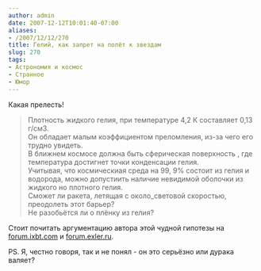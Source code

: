 ```yaml
---
author: admin
date: 2007-12-12T10:01:40-07:00
aliases:
- /2007/12/12/270
title: Гелий, как запрет на полёт к звездам
slug: 270
tags:
- Астрономия и космос
- Странное
- Юмор
---
```


Какая прелесть!

> Плотность жидкого гелия, при температуре 4,2 К составляет 0,13 г/см3.        
> Он обладает малым коэффициентом преломления, из-за чего его трудно увидеть.         
> В ближнем космосе должна быть сферическая поверхность , где температура достигнет точки конденсации гелия.         
> Учитывая, что космическиая среда на 99, 9% состоит из гелия и водорода, можно допустиить наличие невидимой оболочки из жидкого но плотного гелия.         
> Сможет ли ракета, летящая с около_световой скоростью, преодолеть этот барьер?         
> Не разобьётся ли о плёнку из гелия?

Стоит почитать аргументацию автора этой чудной гипотезы на [forum.ixbt.com](http://forum.ixbt.com/topic.cgi?id=64:1384) и [forum.exler.ru](http://forum.exler.ru/index.php?showtopic=129795).

PS. Я, честно говоря, так и не понял - он это серьёзно или дурака валяет?
